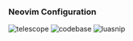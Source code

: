 ### Neovim Configuration

![telescope]('./screenshot/telescope.JPG')
![codebase]('./screenshot/codebase.JPG')
![luasnip]('./screenshot/luasnip.JPG')

